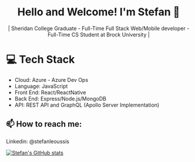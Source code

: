 <div align="center">
    
 # Hello and Welcome! I'm Stefan 👋

| Sheridan College Graduate - Full-Time Full Stack Web/Mobile developer - Full-Time CS Student at Brock University |

</div>

# 💻  Tech Stack

- Cloud: Azure - Azure Dev Ops
- Language: JavaScript
- Front End: React/ReactNative
- Back End: Express/Node.js/MongoDB
- API: REST API and GraphQL (Apollo Server Implementation)

## 📫 How to reach me: <br>
   Linkedin: @stefanleoussis
     

[![Stefan's GitHub stats](https://github-readme-stats.vercel.app/api?username=stefanleoussis&show_icons=true)](https://github.com/anuraghazra/github-readme-stats)

